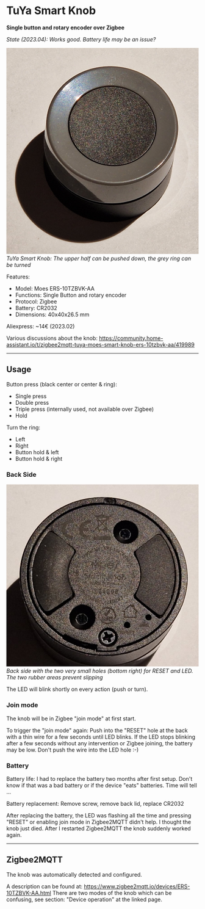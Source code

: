# TuYa Smart Knob

**Single button and rotary encoder over Zigbee**

*State (2023.04): Works good. Battery life may be an issue?*

![TuYa Smart Knob](images/tuya_smart_knob.jpg)
*TuYa Smart Knob: The upper half can be pushed down, the grey ring can be turned*

Features:
* Model: Moes ERS-10TZBVK-AA
* Functions: Single Button and rotary encoder
* Protocol: Zigbee
* Battery: CR2032
* Dimensions: 40x40x26.5 mm

Aliexpress: ~14€ (2023.02)

Various discussions about the knob: https://community.home-assistant.io/t/zigbee2mqtt-tuya-moes-smart-knob-ers-10tzbvk-aa/419989

--------

## Usage

Button press (black center or center & ring):
* Single press
* Double press
* Triple press (internally used, not available over Zigbee)
* Hold

Turn the ring:
* Left
* Right
* Button hold & left
* Button hold & right

### Back Side

![TuYa Smart Knob back](images/tuya_smart_knob_back.jpg)
*Back side with the two very small holes (bottom right) for RESET and LED. The two rubber areas prevent slipping*

The LED will blink shortly on every action (push or turn).

### Join mode

The knob will be in Zigbee "join mode" at first start.

To trigger the "join mode" again: Push into the "RESET" hole at the back with a thin wire for a few seconds until LED blinks. If the LED stops blinking after a few seconds without any intervention or Zigbee joining, the battery may be low. Don't push the wire into the LED hole :-)

### Battery

Battery life: I had to replace the battery two months after first setup. Don't know if that was a bad battery or if the device "eats" batteries. Time will tell ...

Battery replacement: Remove screw, remove back lid, replace CR2032

After replacing the battery, the LED was flashing all the time and pressing "RESET" or enabling join mode in Zigbee2MQTT didn't help. I thought the knob just died. After I restarted Zigbee2MQTT the knob suddenly worked again.

------

## Zigbee2MQTT

The knob was automatically detected and configured.

A description can be found at: https://www.zigbee2mqtt.io/devices/ERS-10TZBVK-AA.html There are two modes of the knob which can be confusing, see section: "Device operation" at the linked page.
